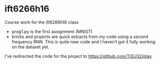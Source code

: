 # ift6266h16
Course work for the ift6266h16 class

- prog1.py is the first assignment (MNIST)
- bricks and projects are quick extracts from my code using a second frequency RNN. This is quite new code and I haven’t got it fully working on the dataset yet.

I've redirected the code for the project to https://github.com/TiSU32/play
